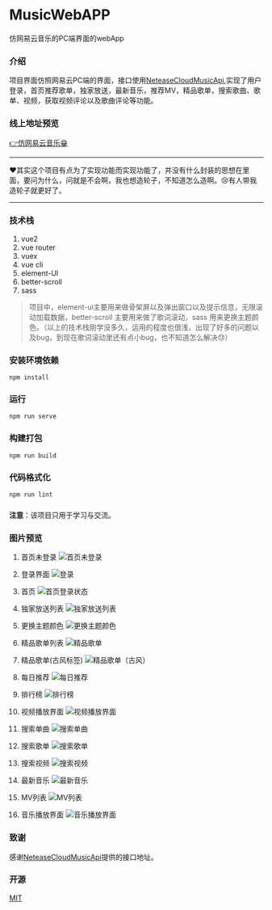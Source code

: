 # MusicWebAPP
仿网易云音乐的PC端界面的webApp

### 介绍
项目界面仿照网易云PC端的界面，接口使用[NeteaseCloudMusicApi](https://github.com/Binaryify/NeteaseCloudMusicApi),实现了用户登录，首页推荐歌单，独家放送，最新音乐，推荐MV，精品歌单，搜索歌曲、歌单、视频，获取视频评论以及歌曲评论等功能。

### 线上地址预览
[👉仿网易云音乐😁](https://music.liyabai.top/)

***
❤其实这个项目有点为了实现功能而实现功能了，并没有什么封装的思想在里面，要问为什么，问就是不会啊，我也想造轮子，不知道怎么造啊。😢有人带我造轮子就更好了。
***

### 技术栈
1. vue2
2. vue router
3. vuex
4. vue cli
5. element-UI
6. better-scroll
7. sass
>项目中，element-ui主要用来做骨架屏以及弹出窗口以及提示信息，无限滚动加载数据，better-scroll 主要用来做了歌词滚动，sass 用来更换主题颜色。（以上的技术栈刚学没多久，运用的程度也很浅，出现了好多的问题以及bug，到现在歌词滚动里还有点小bug，也不知道怎么解决😓）

### 安装环境依赖
```
npm install
```

### 运行
```
npm run serve
```

### 构建打包
```
npm run build
```

### 代码格式化
```
npm run lint
```

### 
**注意**：该项目只用于学习与交流。

### 图片预览
1. 首页未登录
![首页未登录](./src/static/首页未登录.png)

2. 登录界面
![登录](./src/static/登录.png)

3. 首页
![首页登录状态](./src/static/首页.png)

4. 独家放送列表
![独家放送列表](./src/static/独家放送列表.png)

5. 更换主题颜色
![更换主题颜色](./src/static/更换主题颜色.png)

6. 精品歌单列表
![精品歌单](./src/static/精品歌单列表.png)

7. 精品歌单(古风标签)
![精品歌单（古风）](./src/static/精品歌单（古风标签）.png)

8. 每日推荐
![每日推荐](./src/static/每日推荐(登录后可进入).png)

9. 排行榜
![排行榜](./src/static/排行榜.png)

10. 视频播放界面
![视频播放界面](./src/static/视频播放界面.png)

11. 搜索单曲
![搜索单曲](./src/static/搜索单曲.png)

12. 搜索歌单
![搜索歌单](./src/static/搜索歌单.png)

13. 搜索视频
![搜索视频](./src/static/搜索视频.png)

14. 最新音乐
![最新音乐](./src/static/最新音乐.png)

15. MV列表
![MV列表](./src/static/MV列表.png)

16. 音乐播放界面
![音乐播放界面](./src/static/音乐播放界面.png)

### 致谢
感谢[NeteaseCloudMusicApi](https://github.com/Binaryify/NeteaseCloudMusicApi)提供的接口地址。

### 开源
[MIT](./LICENSE)
